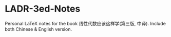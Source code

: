 # LADR-3ed-Notes
Personal LaTeX notes for the book 线性代数应该这样学(第三版, 中译). Include both Chinese &amp; English version.
